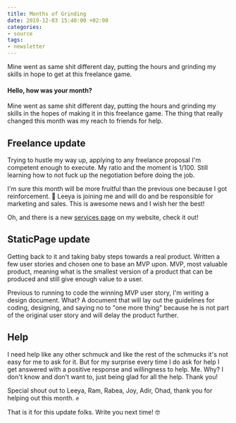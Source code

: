 ```yaml
---
title: Months of Grinding
date: 2019-12-03 15:40:00 +02:00
categories:
- source
tags:
- newsletter
---
```


Mine went as same shit different day, putting the hours and grinding my skills in hope to get at this freelance game.

<!-- more -->

#### Hello, how was your month?
Mine went as same shit different day, putting the hours and grinding my skills in the hopes of making it in this freelance game. The thing that really changed this month was my reach to friends for help.

## Freelance update
Trying to hustle my way up, applying to any freelance proposal I'm competent enough to execute. My ratio and the moment is 1/100. Still learning how to not fuck up the negotiation before doing the job.

I'm sure this month will be more fruitful than the previous one because I got reinforcement. 🥁 Leeya is joining me and will do and be responsible for marketing and sales. This is awesome news and I wish her the best!

Oh, and there is a new [services page](https://idan.goldman.work/services/) on my website, check it out!

## StaticPage update
Getting back to it and taking baby steps towards a real product. Written a few user stories and chosen one to base an MVP upon. MVP, most valuable product, meaning what is the smallest version of a product that can be produced and still give enough value to a user.

Previous to running to code the winning MVP user story, I'm writing a design document. What? A document that will lay out the guidelines for coding, designing, and saying no to "one more thing" because he is not part of the original user story and will delay the product further.

## Help
I need help like any other schmuck and like the rest of the schmucks it's not easy for me to ask for it. But for my surprise every time I do ask for help I get answered with a positive response and willingness to help. Me. Why? I don't know and don't want to, just being glad for all the help. Thank you!

Special shout out to Leeya, Ram, Rabea, Joy, Adir, Ohad, thank you for helping out this month. ✊

That is it for this update folks. Write you next time! 🤓
